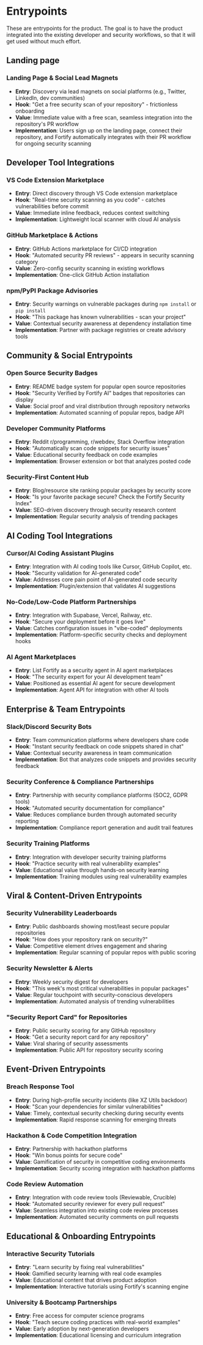 # Entrypoints

These are entrypoints for the product. The goal is to have the product integrated into the existing developer and security workflows, so that it will get used without much effort.

## Landing page

### Landing Page & Social Lead Magnets
- **Entry**: Discovery via lead magnets on social platforms (e.g., Twitter, LinkedIn, dev communities)
- **Hook**: "Get a free security scan of your repository" - frictionless onboarding
- **Value**: Immediate value with a free scan, seamless integration into the repository's PR workflow
- **Implementation**: Users sign up on the landing page, connect their repository, and Fortify automatically integrates with their PR workflow for ongoing security scanning

## Developer Tool Integrations

### VS Code Extension Marketplace
- **Entry**: Direct discovery through VS Code extension marketplace
- **Hook**: "Real-time security scanning as you code" - catches vulnerabilities before commit
- **Value**: Immediate inline feedback, reduces context switching
- **Implementation**: Lightweight local scanner with cloud AI analysis

### GitHub Marketplace & Actions
- **Entry**: GitHub Actions marketplace for CI/CD integration
- **Hook**: "Automated security PR reviews" - appears in security scanning category
- **Value**: Zero-config security scanning in existing workflows
- **Implementation**: One-click GitHub Action installation

### npm/PyPI Package Advisories
- **Entry**: Security warnings on vulnerable packages during `npm install` or `pip install`
- **Hook**: "This package has known vulnerabilities - scan your project"
- **Value**: Contextual security awareness at dependency installation time
- **Implementation**: Partner with package registries or create advisory tools

## Community & Social Entrypoints

### Open Source Security Badges
- **Entry**: README badge system for popular open source repositories
- **Hook**: "Security Verified by Fortify AI" badges that repositories can display
- **Value**: Social proof and viral distribution through repository networks
- **Implementation**: Automated scanning of popular repos, badge API

### Developer Community Platforms
- **Entry**: Reddit r/programming, r/webdev, Stack Overflow integration
- **Hook**: "Automatically scan code snippets for security issues"
- **Value**: Educational security feedback on code examples
- **Implementation**: Browser extension or bot that analyzes posted code

### Security-First Content Hub
- **Entry**: Blog/resource site ranking popular packages by security score
- **Hook**: "Is your favorite package secure? Check the Fortify Security Index"
- **Value**: SEO-driven discovery through security research content
- **Implementation**: Regular security analysis of trending packages

## AI Coding Tool Integrations

### Cursor/AI Coding Assistant Plugins
- **Entry**: Integration with AI coding tools like Cursor, GitHub Copilot, etc.
- **Hook**: "Security validation for AI-generated code"
- **Value**: Addresses core pain point of AI-generated code security
- **Implementation**: Plugin/extension that validates AI suggestions

### No-Code/Low-Code Platform Partnerships
- **Entry**: Integration with Supabase, Vercel, Railway, etc.
- **Hook**: "Secure your deployment before it goes live"
- **Value**: Catches configuration issues in "vibe-coded" deployments
- **Implementation**: Platform-specific security checks and deployment hooks

### AI Agent Marketplaces
- **Entry**: List Fortify as a security agent in AI agent marketplaces
- **Hook**: "The security expert for your AI development team"
- **Value**: Positioned as essential AI agent for secure development
- **Implementation**: Agent API for integration with other AI tools

## Enterprise & Team Entrypoints

### Slack/Discord Security Bots
- **Entry**: Team communication platforms where developers share code
- **Hook**: "Instant security feedback on code snippets shared in chat"
- **Value**: Contextual security awareness in team communication
- **Implementation**: Bot that analyzes code snippets and provides security feedback

### Security Conference & Compliance Partnerships
- **Entry**: Partnership with security compliance platforms (SOC2, GDPR tools)
- **Hook**: "Automated security documentation for compliance"
- **Value**: Reduces compliance burden through automated security reporting
- **Implementation**: Compliance report generation and audit trail features

### Security Training Platforms
- **Entry**: Integration with developer security training platforms
- **Hook**: "Practice security with real vulnerability examples"
- **Value**: Educational value through hands-on security learning
- **Implementation**: Training modules using real vulnerability examples

## Viral & Content-Driven Entrypoints

### Security Vulnerability Leaderboards
- **Entry**: Public dashboards showing most/least secure popular repositories
- **Hook**: "How does your repository rank on security?"
- **Value**: Competitive element drives engagement and sharing
- **Implementation**: Regular scanning of popular repos with public scoring

### Security Newsletter & Alerts
- **Entry**: Weekly security digest for developers
- **Hook**: "This week's most critical vulnerabilities in popular packages"
- **Value**: Regular touchpoint with security-conscious developers
- **Implementation**: Automated analysis of trending vulnerabilities

### "Security Report Card" for Repositories
- **Entry**: Public security scoring for any GitHub repository
- **Hook**: "Get a security report card for any repository"
- **Value**: Viral sharing of security assessments
- **Implementation**: Public API for repository security scoring

## Event-Driven Entrypoints

### Breach Response Tool
- **Entry**: During high-profile security incidents (like XZ Utils backdoor)
- **Hook**: "Scan your dependencies for similar vulnerabilities"
- **Value**: Timely, contextual security checking during security events
- **Implementation**: Rapid response scanning for emerging threats

### Hackathon & Code Competition Integration
- **Entry**: Partnership with hackathon platforms
- **Hook**: "Win bonus points for secure code"
- **Value**: Gamification of security in competitive coding environments
- **Implementation**: Security scoring integration with hackathon platforms

### Code Review Automation
- **Entry**: Integration with code review tools (Reviewable, Crucible)
- **Hook**: "Automated security reviewer for every pull request"
- **Value**: Seamless integration into existing code review processes
- **Implementation**: Automated security comments on pull requests

## Educational & Onboarding Entrypoints

### Interactive Security Tutorials
- **Entry**: "Learn security by fixing real vulnerabilities"
- **Hook**: Gamified security learning with real code examples
- **Value**: Educational content that drives product adoption
- **Implementation**: Interactive tutorials using Fortify's scanning engine

### University & Bootcamp Partnerships
- **Entry**: Free access for computer science programs
- **Hook**: "Teach secure coding practices with real-world examples"
- **Value**: Early adoption by next-generation developers
- **Implementation**: Educational licensing and curriculum integration
